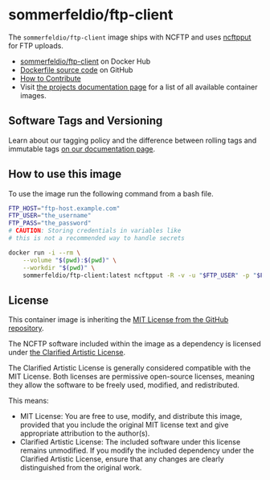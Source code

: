 # sommerfeldio/ftp-client

The `sommerfeldio/ftp-client` image ships with NCFTP and uses [ncftpput](https://www.ncftp.com/ncftp/doc/ncftpput.html) for FTP uploads.

- [sommerfeldio/ftp-client](https://hub.docker.com/r/sommerfeldio/ftp-client) on Docker Hub
- [Dockerfile source code](https://github.com/sommerfeld-io/container-images/tree/main/components/ftp-client) on GitHub
- [How to Contribute](https://github.com/sommerfeld-io/.github/blob/main/CONTRIBUTING.md)
- Visit [the projects documentation page](https://sommerfeld-io.github.io/container-images) for a list of all available container images.

## Software Tags and Versioning

Learn about our tagging policy and the difference between rolling tags and immutable tags [on our documentation page⁠](https://github.com/sommerfeld-io/.github/blob/main/docs/tags-and-versions.md).

## How to use this image

To use the image run the following command from a bash file.

```bash
FTP_HOST="ftp-host.example.com"
FTP_USER="the_username"
FTP_PASS="the_password"
# CAUTION: Storing credentials in variables like
# this is not a recommended way to handle secrets

docker run -i --rm \
    --volume "$(pwd):$(pwd)" \
    --workdir "$(pwd)" \
    sommerfeldio/ftp-client:latest ncftpput -R -v -u "$FTP_USER" -p "$FTP_PASS" "$FTP_HOST" / ./*
```

## License

This container image is inheriting the [MIT License from the GitHub repository](https://sommerfeld-io.github.io/container-images/license).

The NCFTP software included within the image as a dependency is licensed under [the Clarified Artistic License](https://www.ncftp.com/ncftp/doc/LICENSE.txt).

The Clarified Artistic License is generally considered compatible with the MIT License. Both licenses are permissive open-source licenses, meaning they allow the software to be freely used, modified, and redistributed.

This means:

- MIT License: You are free to use, modify, and distribute this image, provided that you include the original MIT license text and give appropriate attribution to the author(s).
- Clarified Artistic License: The included software under this license remains unmodified. If you modify the included dependency under the Clarified Artistic License, ensure that any changes are clearly distinguished from the original work.

